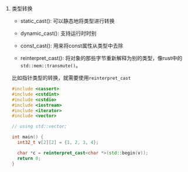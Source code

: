 1. 类型转换
  
   * static_cast<T>(): 可以静态地将类型进行转换
   
   * dynamic_cast<T>(): 支持运行时时别

   * const_cast<T>(): 用来将const属性从类型中去除

   * reinterpret_cast<T>(): 将对象的那些字节重新解释为别的类型，像rust中的
   `std::mem::transmute()`。

   比如指针类型的转换，就需要使用`reinterpret_cast`

   ```cpp
   #include <cassert>
   #include <cstdint>
   #include <cstdio>
   #include <iostream>
   #include <iterator>
   #include <vector>
   
   // using std::vector;
   
   int main() {
     int32_t v[2][2] = {1, 2, 3, 4};
   
     char *c = reinterpret_cast<char *>(std::begin(v));
     return 0;
   }
   ```
